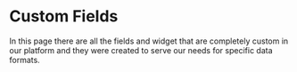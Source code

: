 # Custom Fields
In this page there are all the fields and widget that are completely custom in our platform and they were created to serve our needs for specific data formats. 
